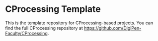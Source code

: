 # CProcessing Template

This is the template repository for CProcessing-based projects. You can find the full CProcessing repository at https://github.com/DigiPen-Faculty/CProcessing.
